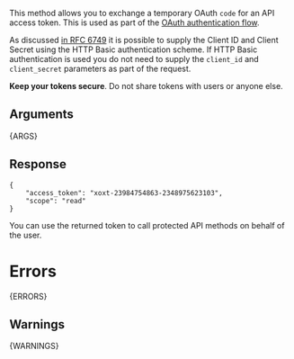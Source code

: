 
This method allows you to exchange a temporary OAuth `code` for an API access token.
This is used as part of the [OAuth authentication flow](/docs/oauth).

As discussed [in RFC 6749](https://tools.ietf.org/html/rfc6749#section-2.3.1) it is possible to supply the Client ID and Client
Secret using the HTTP Basic authentication scheme. If HTTP Basic authentication is used you do not need to supply the
`client_id` and `client_secret` parameters as part of the request.

**Keep your tokens secure**. Do not share tokens with users or anyone else.

## Arguments

{ARGS}


## Response

	{
	    "access_token": "xoxt-23984754863-2348975623103",
	    "scope": "read"
	}

You can use the returned token to call protected API methods on behalf of the user.


# Errors

{ERRORS}

## Warnings

{WARNINGS}
